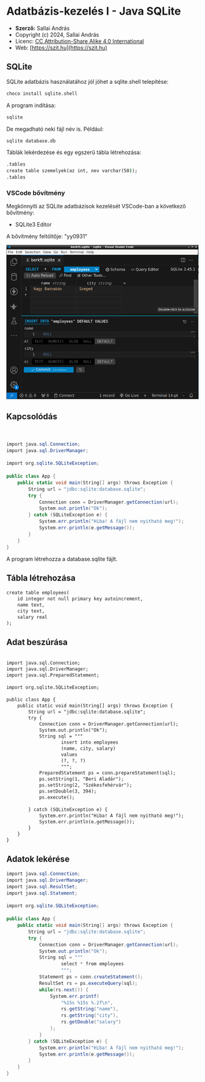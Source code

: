 # Adatbázis-kezelés I - Java SQLite

* **Szerző:** Sallai András
* Copyright (c) 2024, Sallai András
* Licenc: [CC Attribution-Share Alike 4.0 International](https://creativecommons.org/licenses/by-sa/4.0/)
* Web: [https://szit.hu](https://szit.hu)

## SQLite

SQLite adatbázis használatához jól jöhet a sqlite.shell telepítése:

```cmd
choco install sqlite.shell
```

A program indítása:

```cmd
sqlite
```

De megadható neki fájl név is. Például:

```cmd
sqlite database.db
```

Táblák lekérdezése és egy egszerű tábla létrehozása:

```cmd
.tables
create table szemelyek(az int, nev varchar(50));
.tables
```

### VSCode bővítmény

Megkönnyíti az SQLite adatbázisok kezelését VSCode-ban a következő bővítmény:

* SQLite3 Editor

A bővítmény feltöltője: "yy0931"

![SQLite3 Editor](images/java_adatbazis/vscode_sqlite3_editor.png)

## Kapcsolódás

```csharp


import java.sql.Connection;
import java.sql.DriverManager;

import org.sqlite.SQLiteException;

public class App {
    public static void main(String[] args) throws Exception {
        String url = "jdbc:sqlite:database.sqlite";
        try {
            Connection conn = DriverManager.getConnection(url);
            System.out.println("Ok");
        } catch (SQLiteException e) {
            System.err.println("Hiba! A fájl nem nyitható meg!");
            System.err.println(e.getMessage());
        }
    }
}
```

A program létrehozza a database.sqlite fájlt.

## Tábla létrehozása

```sqlite
create table employees(
    id integer not null primary key autoincrement,
    name text,
    city text,
    salary real
);
```

## Adat beszúrása

```sqlite

import java.sql.Connection;
import java.sql.DriverManager;
import java.sql.PreparedStatement;

import org.sqlite.SQLiteException;

public class App {
    public static void main(String[] args) throws Exception {
        String url = "jdbc:sqlite:database.sqlite";
        try {
            Connection conn = DriverManager.getConnection(url);
            System.out.println("Ok");
            String sql = """
                    insert into employees
                    (name, city, salary)
                    values
                    (?, ?, ?)
                    """;
            PreparedStatement ps = conn.prepareStatement(sql);
            ps.setString(1, "Beri Aladár");
            ps.setString(2, "Székesfehérvár");
            ps.setDouble(3, 394);
            ps.execute();

        } catch (SQLiteException e) {
            System.err.println("Hiba! A fájl nem nyitható meg!");
            System.err.println(e.getMessage());
        }
    }
}
```

## Adatok lekérése

```csharp
import java.sql.Connection;
import java.sql.DriverManager;
import java.sql.ResultSet;
import java.sql.Statement;

import org.sqlite.SQLiteException;

public class App {
    public static void main(String[] args) throws Exception {
        String url = "jdbc:sqlite:database.sqlite";
        try {
            Connection conn = DriverManager.getConnection(url);
            System.out.println("Ok");
            String sql = """
                    select * from employees
                    """;
            Statement ps = conn.createStatement();            
            ResultSet rs = ps.executeQuery(sql);
            while(rs.next()) {
                System.err.printf(
                    "%15s %15s %.2f\n",
                    rs.getString("name"),
                    rs.getString("city"),
                    rs.getDouble("salary")
                );                
            }
        } catch (SQLiteException e) {
            System.err.println("Hiba! A fájl nem nyitható meg!");
            System.err.println(e.getMessage());
        }
    }
}
```
